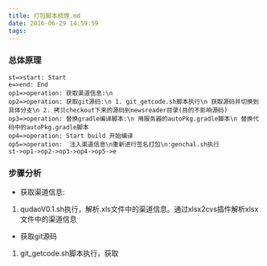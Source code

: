 ```yaml
---
title: 打包脚本梳理.md
date: 2016-06-29 14:59:59
tags:
---
```

### 总体原理
```flow
st=>start: Start
e=>end: End
op1=>operation: 获取渠道信息:\n 
op2=>operation: 获取git源码:\n 1. git_getcode.sh脚本执行\n 获取源码并切换到具体分支\n 2. 拷贝checkout下来的源码到newsreader目录(目的不影响源码)
op3=>operation: 替换gradle编译脚本:\n 用服务器的autoPkg.gradle脚本\n 替换代码中的autoPkg.gradle脚本 
op4=>operation: Start build 开始编译
op5=>operation:  注入渠道信息\n重新进行签名打包\n:genchal.sh执行
st->op1->op2->op3->op4->op5->e
```
### 步骤分析
- 获取渠道信息:
1. qudaoV0.1.sh执行，解析.xls文件中的渠道信息。通过xlsx2cvs插件解析xlsx文件中的渠道信息
- 获取git源码
1. git_getcode.sh脚本执行，获取